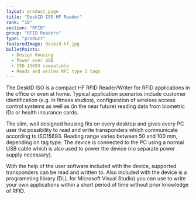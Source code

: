 ```yaml
---
layout: product_page
title: "DeskID ISO HF Reader"
rank: "10"
section: "RFID"
group: "RFID Readers"
type: "product"
featuredImage: deskid-hf.jpg
bulletPoints:
  - Design Housing
  - Power over USB
  - ISO 15693 compatible
  - Reads and writes NFC type 5 tags
---
```

The DeskID ISO is a compact HF RFID Reader/Writer for RFID applications in the office or even at home. Typical application scenarios include customer identification (e.g. in fitness studios), configuration of wireless access control systems as well as (in the near future) reading data from biometric IDs or health insurance cards.

The slim, well designed housing fits on every desktop and gives every PC user the possibility to read and write transponders which communicate according to ISO15693. Reading range varies between 50 and 100 mm, depending on tag type. The device is connected to the PC using a normal USB cable which is also used to power the device (no separate power supply necessary).

With the help of the user software included with the device, supported transponders can be read and written to. Also included with the device is a programming library (DLL for Microsoft Visual Studio) you can use to write your own applications within a short period of time without prior knowledge of RFID.
